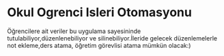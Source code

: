 # Okul Ogrenci Isleri Otomasyonu
Öğrencilere ait veriler bu uygulama sayesininde tutulabiliyor,düzenlenebiliyor ve silinebiliyor.İleride gelecek düzenlemelerle not ekleme,ders atama, öğretim görevlisi atama mümkün olacak:)
